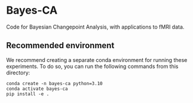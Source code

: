 # Bayes-CA

Code for Bayesian Changepoint Analysis, with applications to fMRI data.

## Recommended environment

We recommend creating a separate conda environment for running these experiments.
To do so, you can run the following commands from this directory:

```
conda create -n bayes-ca python=3.10
conda activate bayes-ca
pip install -e .
```